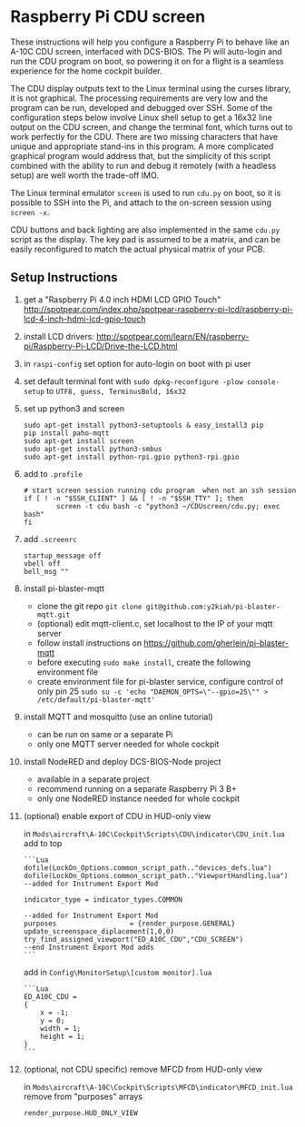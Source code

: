 # Raspberry Pi CDU screen

These instructions will help you configure a Raspberry Pi to behave like an A-10C CDU screen, interfaced with DCS-BIOS. The Pi will auto-login and run the CDU program on boot, so powering it on for a flight is a seamless experience for the home cockpit builder.

The CDU display outputs text to the Linux terminal using the curses library, it is not graphical. The processing requirements are very low and the program can be run, developed and debugged over SSH. Some of the configuration steps below involve Linux shell setup to get a 16x32 line output on the CDU screen, and change the terminal font, which turns out to work perfectly for the CDU. There are two missing characters that have unique and appropriate stand-ins in this program. A more complicated graphical program would address that, but the simplicity of this script combined with the ability to run and debug it remotely (with a headless setup) are well worth the trade-off IMO.

The Linux terminal emulator `screen` is used to run `cdu.py` on boot, so it is possible to SSH into the Pi, and attach to the on-screen session using `screen -x`.

CDU buttons and back lighting are also implemented in the same `cdu.py` script as the display. The key pad is assumed to be a matrix, and can be easily reconfigured to match the actual physical matrix of your PCB.

## Setup Instructions

1) get a "Raspberry Pi 4.0 inch HDMI LCD GPIO Touch"
	http://spotpear.com/index.php/spotpear-raspberry-pi-lcd/raspberry-pi-lcd-4-inch-hdmi-lcd-gpio-touch

2) install LCD drivers:
	http://spotpear.com/learn/EN/raspberry-pi/Raspberry-Pi-LCD/Drive-the-LCD.html

3) in `raspi-config` set option for auto-login on boot with pi user

4) set default terminal font with `sudo dpkg-reconfigure -plow console-setup` to `UTF8, guess, TerminusBold, 16x32`

5) set up python3 and screen
	```Shell
    sudo apt-get install python3-setuptools & easy_install3 pip
	pip install paho-mqtt
	sudo apt-get install screen
	sudo apt-get install python3-smbus
	sudo apt-get install python-rpi.gpio python3-rpi.gpio
    ```

6) add to `.profile	`
	```Shell
	# start screen session running cdu program  when not an ssh session
	if [ ! -n "$SSH_CLIENT" ] && [ ! -n "$SSH_TTY" ]; then
			screen -t cdu bash -c "python3 ~/CDUscreen/cdu.py; exec bash"
	fi
	```
7) add `.screenrc`
	```Shell
	startup_message off
	vbell off
	bell_msg ""
	```

8) install pi-blaster-mqtt
	- clone the git repo
		`git clone git@github.com:y2kiah/pi-blaster-mqtt.git`
	- (optional) edit mqtt-client.c, set localhost to the IP of your mqtt server
	- follow install instructions on https://github.com/gherlein/pi-blaster-mqtt
	- before executing `sudo make install`, create the following environment file
	- create environment file for pi-blaster service, configure control of only pin 25
		`sudo su -c 'echo "DAEMON_OPTS=\"--gpio=25\"" > /etc/default/pi-blaster-mqtt'`

9) install MQTT and mosquitto (use an online tutorial)
	- can be run on same or a separate Pi
	- only one MQTT server needed for whole cockpit

10) install NodeRED and deploy DCS-BIOS-Node project
	- available in a separate project
	- recommend running on a separate Raspberry Pi 3 B+
	- only one NodeRED instance needed for whole cockpit

11) (optional) enable export of CDU in HUD-only view

	in `Mods\aircraft\A-10C\Cockpit\Scripts\CDU\indicator\CDU_init.lua` add to top

		```Lua
		dofile(LockOn_Options.common_script_path.."devices_defs.lua")
		dofile(LockOn_Options.common_script_path.."ViewportHandling.lua")	--added for Instrument Export Mod

		indicator_type = indicator_types.COMMON

		--added for Instrument Export Mod
		purposes                  = {render_purpose.GENERAL}
		update_screenspace_diplacement(1,0,0)    
		try_find_assigned_viewport("ED_A10C_CDU","CDU_SCREEN")
		--end Instrument Export Mod adds
		```
		
	add in `Config\MonitorSetup\[custom monitor].lua`
	
		```Lua
		ED_A10C_CDU =
		{
			x = -1;
			y = 0;
			width = 1;
			height = 1;
		}
		```

12) (optional, not CDU specific) remove MFCD from HUD-only view

	in `Mods\aircraft\A-10C\Cockpit\Scripts\MFCD\indicator\MFCD_init.lua` remove from "purposes" arrays
	
	```render_purpose.HUD_ONLY_VIEW```

